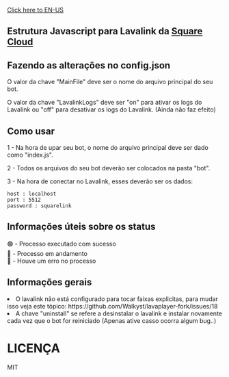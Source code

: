 <a href="">Click here to EN-US</a>

<h2>Estrutura Javascript para Lavalink da <a href="https://squarecloud.app">Square Cloud</a></h2>

<h2>Fazendo as alterações no config.json</h2>

<span>O valor da chave "MainFile" deve ser o nome do arquivo principal do seu bot.</span>

<span>O valor da chave "LavalinkLogs" deve ser "on" para ativar os logs do Lavalink ou "off" para desativar os logs do Lavalink. (Ainda não faz efeito)</span>

<h2>Como usar</h2>

<span>1 - Na hora de upar seu bot, o nome do arquivo principal deve ser dado como "index.js".</span>

<span>2 - Todos os arquivos do seu bot deverão ser colocados na pasta "bot".</span>

<span>3 - Na hora de conectar no Lavalink, esses deverão ser os dados:</span>

```
host : localhost
port : 5512
password : squarelink
```

<h2>Informações úteis sobre os status</h2>
🟢 - Processo executado com sucesso
<br>
🔵 - Processo em andamento
<br>
🔴 - Houve um erro no processo

<h2>Informações gerais</h2>
<li>O lavalink não está configurado para tocar faixas explicitas, para mudar isso veja este tópico: https://github.com/Walkyst/lavaplayer-fork/issues/18</li>
<li>A chave "uninstall" se refere a desinstalar o lavalink e instalar novamente cada vez que o bot for reiniciado (Apenas ative casso ocorra algum bug..)</li>


<h1>LICENÇA</h1>
<span>MIT</span>
